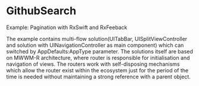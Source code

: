# GithubSearch

Example: Pagination with RxSwift and RxFeeback

The example contains multi-flow solution(UITabBar, UISplitViewController and solution with UINavigationController as main component) which can switched by AppDefaults:AppType parameter.
The solutions itself are based on MWWM-R architecture, where router is responsible for initialisation and navigation of views.
The routers work with self-disposing mechanisms which allow the router exist within the ecosystem just for the period of the time is needed without maintaining a strong reference with a parent object.
